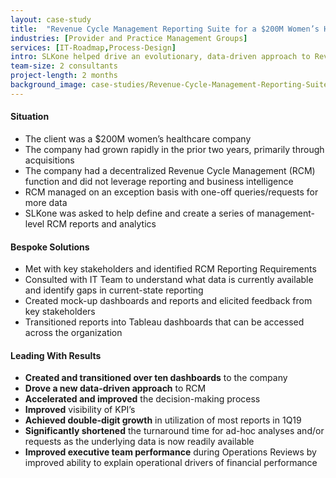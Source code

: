 ```yaml
---
layout: case-study
title:  "Revenue Cycle Management Reporting Suite for a $200M Women’s Healthcare"
industries: [Provider and Practice Management Groups]
services: [IT-Roadmap,Process-Design]
intro: SLKone helped drive an evolutionary, data-driven approach to Revenue Cycle Management (RCM), where it developed metrics, reports, and tools to help drive action and decision-making across the organization
team-size: 2 consultants
project-length: 2 months
background_image: case-studies/Revenue-Cycle-Management-Reporting-Suite-for-a-200M-Womens-Healthcare.jpg
---
```


#### Situation
- The client was a $200M women’s healthcare company
- The company had grown rapidly in the prior two years, primarily through acquisitions
- The company had a decentralized Revenue Cycle Management (RCM) function and did not leverage reporting and business intelligence
- RCM managed on an exception basis with one-off queries/requests for more data
- SLKone was asked to help define and create a series of management-level RCM reports and analytics

#### Bespoke Solutions
- Met with key stakeholders and identified RCM Reporting Requirements
- Consulted with IT Team to understand what data is currently available and identify gaps in current-state reporting
- Created mock-up dashboards and reports and elicited feedback from key stakeholders
- Transitioned reports into Tableau dashboards that can be accessed across the organization

#### Leading With Results
- **Created and transitioned over ten dashboards** to the company
- **Drove a new data-driven approach** to RCM
- **Accelerated and improved** the decision-making process
- **Improved** visibility of KPI’s
- **Achieved double-digit growth** in utilization of most reports in 1Q19
- **Significantly shortened** the turnaround time for ad-hoc analyses and/or requests as the underlying data is now readily available
- **Improved executive team performance** during Operations Reviews by improved ability to explain operational drivers of financial performance
